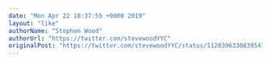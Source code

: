 ```yaml
---
date: "Mon Apr 22 18:37:55 +0000 2019"
layout: "like"
authorName: "Stephen Wood"
authorUrl: "https://twitter.com/stevewoodYYC"
originalPost: "https://twitter.com/stevewoodYYC/status/1120396330839547906"
---
```

